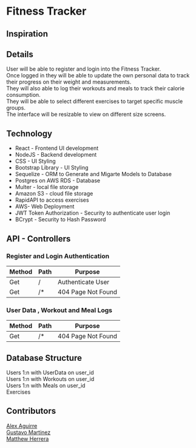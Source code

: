 # Fitness Tracker 

## Inspiration

## Details
User will be able to register and login into the Fitness Tracker. <br/>
Once logged in they will be able to update the own personal data to track their progress on their weight and measurements. <br/>
They will also able to log their workouts and meals to track their calorie consumption.<br/>
They will be able to select different exercises to target specific muscle groups.<br/>
The interface will be resizable to view on different size screens. <br/>

## Technology
* React - Frontend UI development
* NodeJS - Backend development
* CSS - UI Styling
* Bootstrap Library - UI Styling
* Sequelize - ORM to Generate and Migarte Models to Database
* Postgres on AWS RDS - Database
* Multer - local file storage
* Amazon S3 - cloud file storage
* RapidAPI to access exercises
* AWS- Web Deployment
* JWT Token Authorization - Security to authenticate user login
* BCrypt - Security to Hash Password

## API - Controllers

### Register and Login Authentication
| Method | Path | Purpose |
|--------|------|---------|
|Get | / | Authenticate User|
|Get | /* | 404 Page Not Found|

### User Data , Workout and Meal Logs
| Method | Path | Purpose |
|--------|------|---------|
|Get | /* | 404 Page Not Found|

## Database Structure
Users 1:n with UserData on user_id <br>
Users 1:n with Workouts on user_id <br>
Users 1:n with Meals on user_id<br>
Exercises <br>

## Contributors

[Alex Aguirre](https://github.com/AlexAguirre70) <br>
[Gustavo Martinez ](https://github.com/Gustavo0623) <br>
[Matthew Herrera](https://github.com/Machew115) <br>
